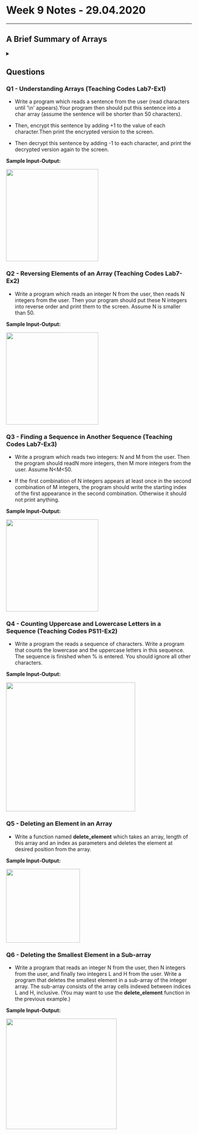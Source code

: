 
# Week 9 Notes - 29.04.2020
---

## A Brief Summary of Arrays
<details>

<summary>  </summary>

<br>

* An array is a group of memory locations.
* These locations are related by the fact that they have all the same name and same type.
* We can define an array as follows:

   - type arrName[size];
   
     * Where, **type** is any data type like int, float etc. 
     * **arrName** is the name of the array variable.
     * The square brackets contains an integer value **size**. It is the total number of values we can store in the array variable.
     
* In order to access to a particular location, i.e., an element within the array, we specify the name of the array and the position number (index) of the variable in square brackets.
   

### Example: 

* We want to create an array named digit of size 10 and type as int.

```c 
#include <stdio.h>

int main()
{
     int digit[10];
     
   return 0;
}
```

* The above code allocates memory space for 10 integer data values:

<img src="figures/array_fig1.png" width="150">

* Now, let's assign digits from 0 to 9 to the corresponding locations in our digit array:

```c 
#include <stdio.h>

int main()
{
     int digit[10], i;
     
     for(i = 0; i < 10; i++)
         digit[i] = i;
     
     
   return 0;
}
```
* We can represent the values in the digit array as follows:

<img src="figures/array_fig2.png" width="150">

* We can change the values in the arrays as we want. Let's multiply each element of the digit array with two and then add 1:

```c 
#include <stdio.h>

int main()
{
     int digit[10], i;
     
     for(i = 0; i < 10; i++)
         digit[i] = 2*i+1;
        
     
   return 0;
}
```
* Now our digit array looks like this:

<img src="figures/array_fig3.png" width="150">

* Let's change the value of the tenth element of the digit array.
```c 
#include <stdio.h>

int main()
{
     int digit[10], i;
     
     for(i = 0; i < 10; i++)
         digit[i] = 2*i+1;
        
     digit[9] = 100;
     
   return 0;
}
```
* The digit array now looks as follows:

<img src="figures/array_fig4.png" width="150">

</details>

## Questions

### Q1 - Understanding Arrays (Teaching Codes Lab7-Ex1)

* Write a program which reads a sentence from the user (read characters until '\n' appears).Your program then should put this sentence into a char array (assume the sentence will be shorter than 50 characters). 

* Then, encrypt this sentence by adding +1 to the value of each character.Then print the encrypted version to the screen. 

* Then decrypt this sentence by adding -1 to each character, and print the decrypted version again to the screen. 

**Sample Input-Output:**

<img src="figures/q1_fig.png" width="250">


### Q2 - Reversing Elements of an Array (Teaching Codes Lab7-Ex2)

* Write a program which reads an integer N from the user, then reads N integers from the user. Then your program should put these N integers into reverse order and print them to the screen. Assume N is smaller than 50. 

**Sample Input-Output:**

<img src="figures/q2_fig.png" width="250">


### Q3 - Finding a Sequence in Another Sequence (Teaching Codes Lab7-Ex3)

* Write a program which reads two integers: N and M from the user. Then the program should readN more integers, then M more integers from the user. Assume N<M<50. 

* If the first combination of N integers appears at least once in the second combination of M integers, the program should write the starting index of the first appearance in the second combination. Otherwise it should not print anything. 

**Sample Input-Output:**

<img src="figures/q3_fig.png" width="250">

### Q4 - Counting Uppercase and Lowercase Letters in a Sequence (Teaching Codes PS11-Ex2)

* Write a program the reads a sequence of characters. Write a program that counts the lowercase and the uppercase letters in this sequence. The sequence is finished when % is entered. You should ignore all other characters.

**Sample Input-Output:**

<img src="figures/q4_fig.png" width="350">

### Q5 - Deleting an Element in an Array 

* Write a function named **delete_element** which takes an array, length of this array and an index as parameters and deletes the element at desired position from the array.

**Sample Input-Output:**

<img src="figures/q5_fig.png" width="200">

### Q6 - Deleting the Smallest Element in a Sub-array

* Write a program that reads an integer N from the user, then N integers from the user, and finally two integers L and H from the user.
Write a program that deletes the smallest element in a sub-array of the integer array. The sub-array consists of the array cells indexed between indices L and H, inclusive. (You may want to use the **delete_element** function in the previous example.)

**Sample Input-Output:**

<img src="figures/q6_fig.png" width="300">
